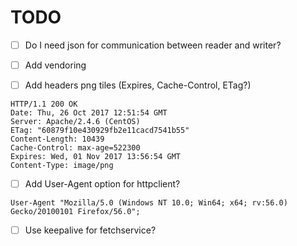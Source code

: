 TODO
====

- [ ] Do I need json for communication between reader and writer?

- [ ] Add vendoring

- [ ] Add headers png tiles (Expires, Cache-Control, ETag?)

```
HTTP/1.1 200 OK
Date: Thu, 26 Oct 2017 12:51:54 GMT
Server: Apache/2.4.6 (CentOS)
ETag: "60879f10e430929fb2e11cacd7541b55"
Content-Length: 10439
Cache-Control: max-age=522300
Expires: Wed, 01 Nov 2017 13:56:54 GMT
Content-Type: image/png
```

- [ ] Add User-Agent option for httpclient?

```
User-Agent "Mozilla/5.0 (Windows NT 10.0; Win64; x64; rv:56.0) Gecko/20100101 Firefox/56.0";
```

- [ ] Use keepalive for fetchservice?

